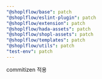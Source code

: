 ```yaml
---
"@shoplflow/base": patch
"@shoplflow/eslint-plugin": patch
"@shoplflow/extension": patch
"@shoplflow/hada-assets": patch
"@shoplflow/shopl-assets": patch
"@shoplflow/templates": patch
"@shoplflow/utils": patch
"test-env": patch
---
```


commitizen 적용
